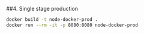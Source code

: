 ##4. Single stage production

```bash
docker build -t node-docker-prod .
docker run --rm -it -p 8080:8080 node-docker-prod
```
